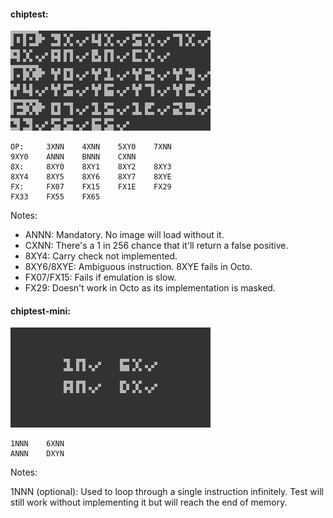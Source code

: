#### chiptest:

![](chiptest.png)

```
OP:		3XNN	4XNN	5XY0	7XNN
9XY0	ANNN	BNNN	CXNN
8X:		8XY0	8XY1	8XY2	8XY3
8XY4	8XY5	8XY6	8XY7	8XYE
FX:		FX07	FX15	FX1E	FX29
FX33	FX55	FX65
```

Notes:

* ANNN: Mandatory. No image will load without it.
* CXNN: There's a 1 in 256 chance that it'll return a false positive.
* 8XY4: Carry check not implemented.
* 8XY6/8XYE: Ambiguous instruction. 8XYE fails in Octo.
* FX07/FX15: Fails if emulation is slow.
* FX29: Doesn't work in Octo as its implementation is masked.

#### chiptest-mini:

![](chiptest-mini.png)

```
1NNN	6XNN
ANNN	DXYN
```

Notes:

1NNN (optional): Used to loop through a single instruction infinitely. Test will still work without implementing it but will reach the end of memory.